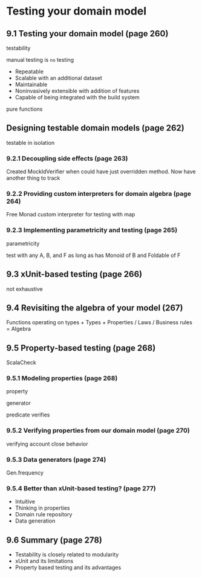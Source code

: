 # Testing your domain model

## 9.1 Testing your domain model (page 260)

testability

manual testing is `no` testing

- Repeatable
- Scalable with an additional dataset
- Maintainable
- Noninvasively extensible with addition of features
- Capable of being integrated with the build system

pure functions

## Designing testable domain models (page 262)

testable in isolation

### 9.2.1 Decoupling side effects (page 263)

Created MockIdVerifier when could have just overridden method.
Now have another thing to track

### 9.2.2 Providing custom interpreters for domain algebra (page 264)

Free Monad custom interpreter for testing with map

### 9.2.3 Implementing parametricity and testing (page 265)

parametricity

test with any A, B, and F as long as has Monoid of B and Foldable of F

## 9.3 xUnit-based testing (page 266)

not exhaustive

## 9.4 Revisiting the algebra of your model (267)

Functions operating on types + Types + Properties / Laws / Business rules = Algebra

## 9.5 Property-based testing (page 268)

ScalaCheck

### 9.5.1 Modeling properties (page 268)

property

generator

predicate verifies

### 9.5.2 Verifying properties from our domain model (page 270)

verifying account close behavior

### 9.5.3 Data generators (page 274)

Gen.frequency

### 9.5.4 Better than xUnit-based testing? (page 277)

- Intuitive
- Thinking in properties
- Domain rule repository
- Data generation

## 9.6 Summary (page 278)

- Testability is closely related to modularity
- xUnit and its limitations
- Property based testing and its advantages


